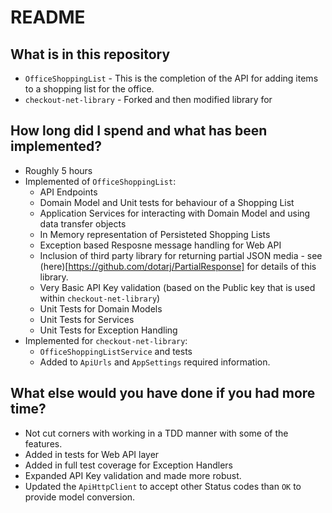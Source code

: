 # README

## What is in this repository

- `OfficeShoppingList` - This is the completion of the API for adding items to a shopping list for the office.
- `checkout-net-library` - Forked and then modified library for 

## How long did I spend and what has been implemented?

- Roughly 5 hours
- Implemented of `OfficeShoppingList`:
	- API Endpoints
	- Domain Model and Unit tests for behaviour of a Shopping List
	- Application Services for interacting with Domain Model and using data transfer objects
	- In Memory representation of Persisteted Shopping Lists
	- Exception based Resposne message handling for Web API
	- Inclusion of third party library for returning partial JSON media - see (here)[https://github.com/dotarj/PartialResponse] for details of this library.
	- Very Basic API Key validation (based on the Public key that is used within `checkout-net-library`)
	- Unit Tests for Domain Models 
	- Unit Tests for Services
	- Unit Tests for Exception Handling
- Implemented for `checkout-net-library`:
	- `OfficeShoppingListService` and tests
	- Added to `ApiUrls` and `AppSettings` required information.

## What else would you have done if you had more time?

- Not cut corners with working in a TDD manner with some of the features.
- Added in tests for Web API layer
- Added in full test coverage for Exception Handlers
- Expanded API Key validation and made more robust.
- Updated the `ApiHttpClient` to accept other Status codes than `OK` to provide model conversion.
